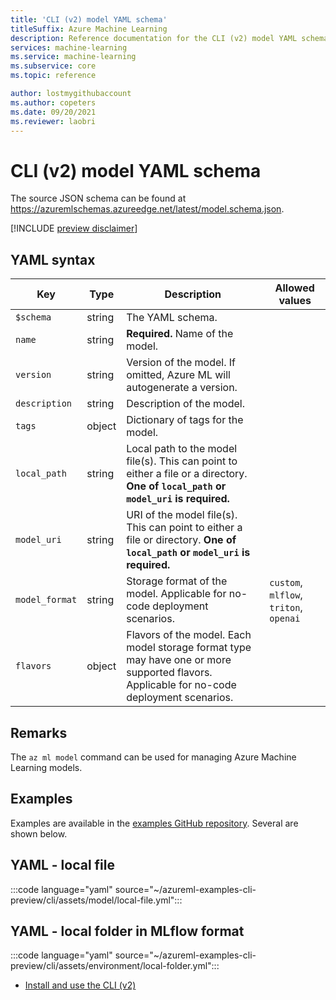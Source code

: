 ```yaml
---
title: 'CLI (v2) model YAML schema'
titleSuffix: Azure Machine Learning
description: Reference documentation for the CLI (v2) model YAML schema.
services: machine-learning
ms.service: machine-learning
ms.subservice: core
ms.topic: reference

author: lostmygithubaccount
ms.author: copeters
ms.date: 09/20/2021
ms.reviewer: laobri
---
```


# CLI (v2) model YAML schema

The source JSON schema can be found at https://azuremlschemas.azureedge.net/latest/model.schema.json.

[!INCLUDE [preview disclaimer](../../includes/machine-learning-preview-generic-disclaimer.md)]

## YAML syntax

| Key | Type | Description | Allowed values |
| --- | ---- | ----------- | -------------- |
| `$schema` | string | The YAML schema. | |
| `name` | string | **Required.** Name of the model. | |
| `version` | string | Version of the model. If omitted, Azure ML will autogenerate a version. | |
| `description` | string | Description of the model. | |
| `tags` | object | Dictionary of tags for the model. | |
| `local_path` | string | Local path to the model file(s). This can point to either a file or a directory. **One of `local_path` or `model_uri` is required.** | |
| `model_uri` | string | URI of the model file(s). This can point to either a file or directory. **One of `local_path` or `model_uri` is required.** | |
| `model_format` | string | Storage format of the model. Applicable for no-code deployment scenarios. | `custom`, `mlflow`, `triton`, `openai` |
| `flavors` | object | Flavors of the model. Each model storage format type may have one or more supported flavors. Applicable for no-code deployment scenarios. | |

## Remarks

The `az ml model` command can be used for managing Azure Machine Learning models.

## Examples

Examples are available in the [examples GitHub repository](https://github.com/Azure/azureml-examples/tree/main/cli/assets/model). Several are shown below.

## YAML - local file

:::code language="yaml" source="~/azureml-examples-cli-preview/cli/assets/model/local-file.yml":::

## YAML - local folder in MLflow format

:::code language="yaml" source="~/azureml-examples-cli-preview/cli/assets/environment/local-folder.yml":::

- [Install and use the CLI (v2)](how-to-configure-cli.md)
